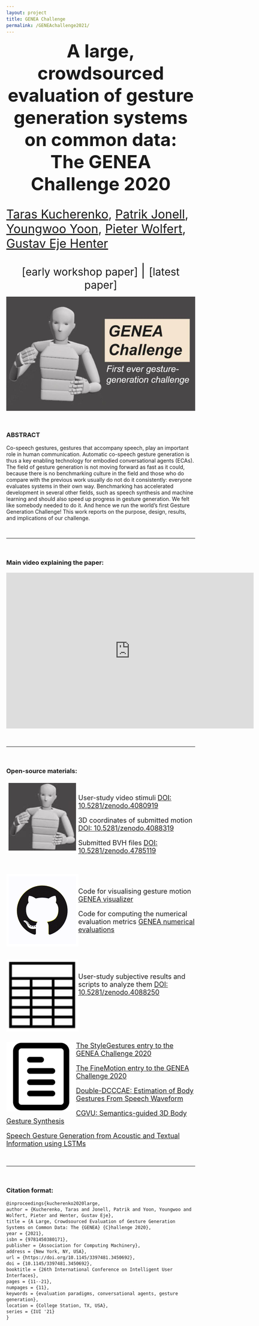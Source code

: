 ```yaml
---
layout: project
title: GENEA Challenge
permalink: /GENEAchallenge2021/
---
```



<p align="center">
  <b style="font-size: 48px;"> A large, crowdsourced evaluation of gesture generation systems on common data: The GENEA Challenge 2020 </b>
  <p style="font-size: 32px;"> <a href="https://svito-zar.github.io/">Taras Kucherenko</a>, <a href="http://www.patrikjonell.se">Patrik Jonell</a>,  <a href="https://sites.google.com/view/youngwoo-yoon/">Youngwoo Yoon</a>, <a href="https://www.pieterwolfert.com/"> Pieter Wolfert</a>,  <a href="https://people.kth.se/~ghe/"> Gustav Eje Henter</a> </p>
</p>

<p align="center">
 <a href="https://zenodo.org/record/4094697#.YP69xTqxU5k" style="font-size: 28px; text-decoration: none">[early workshop paper]  </a>  
 <a style="font-size: 35px; text-decoration: none"> |   </a> 
 <a href="https://dl.acm.org/doi/pdf/10.1145/3397481.3450692" style="font-size: 28px; text-decoration: none">[latest paper]   </a>   
</p>

<div style="text-align:center"><img src="../assets/2021_GENEA.jpg" alt="GENEA figure" align="middle"></div>

&nbsp;

### ABSTRACT
Co-speech gestures, gestures that accompany speech, play an important role in human communication. Automatic co-speech gesture generation is thus a key enabling technology for embodied conversational agents (ECAs). The field of gesture generation is not moving forward as fast as it could, because there is no benchmarking culture in the field and those who do compare with the previous work usually do not do it consistently: everyone evaluates systems in their own way. Benchmarking has accelerated development in several other fields, such as speech synthesis and machine learning and should also speed up progress in gesture generation. We felt like somebody needed to do it. And hence we run the world’s first Gesture Generation Challenge! This work reports on the purpose, design, results, and implications of our challenge.


&nbsp;

***
&nbsp;

### Main video explaining the paper:

<iframe width="660" height="415" src="https://www.youtube.com/embed/QmaoKRzoVwM" frameborder="0" allow="accelerometer; autoplay; encrypted-media; gyroscope; picture-in-picture" allowfullscreen></iframe>

&nbsp;

***
&nbsp;

### Open-source materials:

<div style="text-align:left">
<img style="float: left; border: 6px solid white;" src="../assets/Avatar.jpg" >
<br>
<p style="font-size: 18px;"> User-study video stimuli  <a href="https://zenodo.org/record/4080919"> DOI: 10.5281/zenodo.4080919 </a> </p> 
<p style="font-size: 18px;"> 3D coordinates of submitted motion <a href="https://zenodo.org/record/4088319"> DOI: 10.5281/zenodo.4088319 </a> </p> 
<p style="font-size: 18px;"> Submitted BVH files <a href="https://zenodo.org/record/4785119"> DOI: 10.5281/zenodo.4785119 </a> </p> 
<br>
<br>
</div>

<div style="text-align:left">
<img style="float: left; border: 6px solid white;" src="../assets/GitHub_logo.png" >
<br>
<p style="font-size: 18px;"> Code for visualising gesture motion  <a href="https://github.com/jonepatr/genea_visualizer"> GENEA visualizer </a> </p> 
<p style="font-size: 18px;"> Code for computing the numerical evaluation metrics <a href="https://github.com/genea-workshop/genea_numerical_evaluations"> GENEA numerical evaluations  </a> </p> 
<br>
<br>
<br>
</div>

<div style="text-align:left">
<img style="float: left; border: 6px solid white;" src="../assets/table.jpg" >
<br>
<p style="font-size: 18px;"> User-study subjective results and scripts to analyze them <a href="https://zenodo.org/record/4088250"> DOI: 10.5281/zenodo.4088250 </a> </p> 
<br>
<br>
<br>
<br>
<br>
</div>

<div style="text-align:left">
<img style="float: left; border: 3px solid white;" src="../assets/paper_icon.png" >
<p style="font-size: 18px;"> <a href="https://zenodo.org/record/4088600"> The StyleGestures entry to the GENEA Challenge 2020   </a> </p> 
<p style="font-size: 18px;"> <a href="https://zenodo.org/record/4088609"> The FineMotion entry to the GENEA Challenge 2020  </a> </p> 
<p style="font-size: 18px;"> <a href="https://ieeexplore.ieee.org/abstract/document/9414660"> Double-DCCCAE: Estimation of Body Gestures From Speech Waveform  </a> </p> 
<p style="font-size: 18px;"> <a href="https://zenodo.org/record/4090879"> CGVU: Semantics-guided 3D Body Gesture Synthesis </a> </p> 
<p style="font-size: 18px;"> <a href="https://ieeexplore.ieee.org/abstract/document/9454931"> Speech Gesture Generation from Acoustic and Textual Information using LSTMs  </a> </p> 
</div>

&nbsp;

***
&nbsp;

### Citation format:
```
@inproceedings{kucherenko2020large,
author = {Kucherenko, Taras and Jonell, Patrik and Yoon, Youngwoo and Wolfert, Pieter and Henter, Gustav Eje},
title = {A Large, Crowdsourced Evaluation of Gesture Generation Systems on Common Data: The {GENEA} {C}hallenge 2020},
year = {2021},
isbn = {9781450380171},
publisher = {Association for Computing Machinery},
address = {New York, NY, USA},
url = {https://doi.org/10.1145/3397481.3450692},
doi = {10.1145/3397481.3450692},
booktitle = {26th International Conference on Intelligent User Interfaces},
pages = {11--21},
numpages = {11},
keywords = {evaluation paradigms, conversational agents, gesture generation},
location = {College Station, TX, USA},
series = {IUI '21}
}
```


